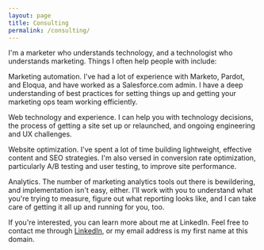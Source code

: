 ```yaml
---
layout: page
title: Consulting
permalink: /consulting/
---
```


I'm a marketer who understands technology, and a technologist who understands marketing. Things I often help people with include:

Marketing automation. I've had a lot of experience with Marketo, Pardot, and Eloqua, and have worked as a Salesforce.com admin. I have a deep understanding of best practices for setting things up and getting your marketing ops team working efficiently.

Web technology and experience. I can help you with technology decisions, the process of getting a site set up or relaunched, and ongoing engineering and UX challenges.

Website optimization. I've spent a lot of time building lightweight, effective content and SEO strategies. I'm also versed in conversion rate optimization, particularly A/B testing and user testing, to improve site performance.

Analytics. The number of marketing analytics tools out there is bewildering, and implementation isn't easy, either. I'll work with you to understand what you're trying to measure, figure out what reporting looks like, and I can take care of getting it all up and running for you, too.

If you're interested, you can learn more about me at LinkedIn. Feel free to contact me through <a href = "https://www.linkedin.com/in/justinwdunham/">LinkedIn,</a> or my email address is my first name at this domain.